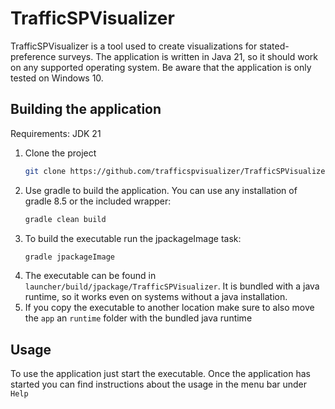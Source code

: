 # TrafficSPVisualizer
TrafficSPVisualizer is a tool used to create visualizations for stated-preference surveys.
The application is written in Java 21, so it should work on any supported operating system. 
Be aware that the application is only tested on Windows 10.

## Building the application
Requirements: JDK 21
1. Clone the project
   ```bash
   git clone https://github.com/trafficspvisualizer/TrafficSPVisualizer.git
   ```
2. Use gradle to build the application. You can use any installation of gradle 8.5 or the included wrapper:
    ```bash
    gradle clean build
    ```
3. To build the executable run the jpackageImage task:
    ```bash
   gradle jpackageImage
    ```
4. The executable can be found in `launcher/build/jpackage/TrafficSPVisualizer`. It is bundled with a java runtime, so
   it works even on systems without a java installation.
5. If you copy the executable to another location make sure to also move the `app` an `runtime` folder with the bundled
java runtime

## Usage
To use the application just start the executable. Once the application has started you can find instructions about the
usage in the menu bar under `Help`